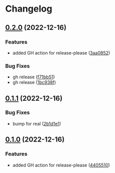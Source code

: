 # Changelog

## [0.2.0](https://github.com/dantaylor3/chromecast-client/compare/chromecast-client-v0.1.1...chromecast-client-v0.2.0) (2022-12-16)


### Features

* added GH action for release-please ([3aa0852](https://github.com/dantaylor3/chromecast-client/commit/3aa085260ee8f6df52e7153bfecb17c67f9316bc))


### Bug Fixes

* gh release ([f71bb51](https://github.com/dantaylor3/chromecast-client/commit/f71bb51618ac85ebc7cd88301d2d65deb2fb4125))
* gh release ([1bc938f](https://github.com/dantaylor3/chromecast-client/commit/1bc938f181979ed644f6f5d256c2d4d0e48271ff))

## [0.1.1](https://github.com/dantaylor3/chromecast-client/compare/chromecast-client-v0.1.0...chromecast-client-v0.1.1) (2022-12-16)


### Bug Fixes

* bump for real ([2b1d1e1](https://github.com/dantaylor3/chromecast-client/commit/2b1d1e1651841024e41e5c059372070ce76d14eb))

## [0.1.0](https://github.com/dantaylor3/chromecast-client/compare/chromecast-client-v0.0.10...chromecast-client-v0.1.0) (2022-12-16)


### Features

* added GH action for release-please ([4405510](https://github.com/dantaylor3/chromecast-client/commit/440551086d0238ec12def520b8e505d476fd8153))
